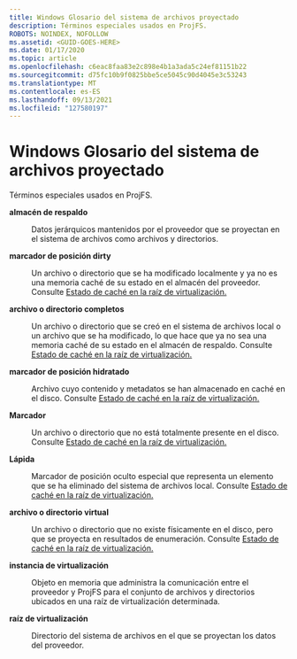 ```yaml
---
title: Windows Glosario del sistema de archivos proyectado
description: Términos especiales usados en ProjFS.
ROBOTS: NOINDEX, NOFOLLOW
ms.assetid: <GUID-GOES-HERE>
ms.date: 01/17/2020
ms.topic: article
ms.openlocfilehash: c6eac8faa83e2c898e4b1a3ada5c24ef81151b22
ms.sourcegitcommit: d75fc10b9f0825bbe5ce5045c90d4045e3c53243
ms.translationtype: MT
ms.contentlocale: es-ES
ms.lasthandoff: 09/13/2021
ms.locfileid: "127580197"
---
```

# <a name="windows-projected-file-system-glossary"></a>Windows Glosario del sistema de archivos proyectado

Términos especiales usados en ProjFS.

<dl>
<dt>

<span id="projfs.glossary_backing_store"></span><span id="PROJFS.GLOSSARY_BACKING_STORE"></span>**almacén de respaldo**
</dt>
<dd>

Datos jerárquicos mantenidos por el proveedor que se proyectan en el sistema de archivos como archivos y directorios.
</dd>

<dt>

<span id="projfs.glossary_dirty_placeholder"></span><span id="PROJFS.GLOSSARY_DIRTY_PLACEHOLDER"></span>**marcador de posición dirty**
</dt>
<dd>

Un archivo o directorio que se ha modificado localmente y ya no es una memoria caché de su estado en el almacén del proveedor.  Consulte [Estado de caché en la raíz de virtualización.](cache-state.md)
</dd>

<dt>

<span id="projfs.glossary_full_file_directory"></span><span id="PROJFS.GLOSSARY_FULL_FILE_DIRECTORY"></span>**archivo o directorio completos**
</dt>
<dd>

Un archivo o directorio que se creó en el sistema de archivos local o un archivo que se ha modificado, lo que hace que ya no sea una memoria caché de su estado en el almacén de respaldo.  Consulte [Estado de caché en la raíz de virtualización.](cache-state.md)
</dd>

<dt>

<span id="projfs.glossary_hydrated_placeholder"></span><span id="PROJFS.GLOSSARY_HYDRATED_PLACEHOLDER"></span>**marcador de posición hidratado**
</dt>
<dd>

Archivo cuyo contenido y metadatos se han almacenado en caché en el disco.  Consulte [Estado de caché en la raíz de virtualización.](cache-state.md)
</dd>

<dt>

<span id="projfs.glossary_placeholder"></span><span id="PROJFS.GLOSSARY_PLACEHOLDER"></span>**Marcador**
</dt>
<dd>

Un archivo o directorio que no está totalmente presente en el disco.  Consulte [Estado de caché en la raíz de virtualización.](cache-state.md)
</dd>

<dt>

<span id="projfs.glossary_tombstone"></span><span id="PROJFS.GLOSSARY_TOMBSTONE"></span>**Lápida**
</dt>
<dd>

Marcador de posición oculto especial que representa un elemento que se ha eliminado del sistema de archivos local.  Consulte [Estado de caché en la raíz de virtualización.](cache-state.md)
</dd>

<dt>

<span id="projfs.glossary_virtual_file_directory"></span><span id="PROJFS.GLOSSARY_virtual_file_directory"></span>**archivo o directorio virtual**
</dt>
<dd>

Un archivo o directorio que no existe físicamente en el disco, pero que se proyecta en resultados de enumeración.  Consulte [Estado de caché en la raíz de virtualización.](cache-state.md)
</dd>

<dt>

<span id="projfs.glossary_virtualization_instance"></span><span id="PROJFS.GLOSSARY_VIRTUALIZATION_INSTANCE"></span>**instancia de virtualización**
</dt>
<dd>

Objeto en memoria que administra la comunicación entre el proveedor y ProjFS para el conjunto de archivos y directorios ubicados en una raíz de virtualización determinada.
</dd>

<dt>

<span id="projfs.glossary_virtualization_root"></span><span id="PROJFS.GLOSSARY_VIRTUALIZATION_ROOT"></span>**raíz de virtualización**
</dt>
<dd>

Directorio del sistema de archivos en el que se proyectan los datos del proveedor.
</dd>

</dl>

<!--
<dt>

<span id="projfs.glossary_"></span><span id="PROJFS.GLOSSARY_"></span>**TERM**
</dt>
<dd>

DEFINITION
</dd>
-->